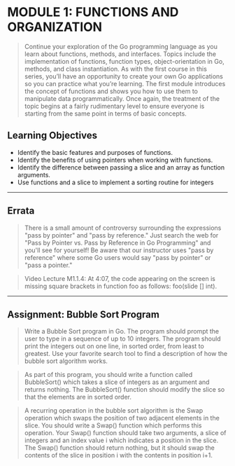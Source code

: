 # MODULE 1: FUNCTIONS AND ORGANIZATION

>Continue your exploration of the Go programming language as you learn about functions, methods, and interfaces. Topics include the implementation of functions, function types, object-orientation in Go, methods, and class instantiation. As with the first course in this series, you’ll have an opportunity to create your own Go applications so you can practice what you’re learning. The first module introduces the concept of functions and shows you how to use them to manipulate data programmatically. Once again, the treatment of the topic begins at a fairly rudimentary level to ensure everyone is starting from the same point in terms of basic concepts.

## Learning Objectives
* Identify the basic features and purposes of functions.
* Identify the benefits of using pointers when working with functions.
* Identify the difference between passing a slice and an array as function arguments.
* Use functions and a slice to implement a sorting routine for integers

----------------------------------------------------------------------------------------

## Errata

>There is a small amount of controversy surrounding the expressions "pass by pointer" and "pass by reference." Just search the web for "Pass by Pointer vs. Pass by Reference in Go Programming" and you'll see for yourself! Be aware that our instructor uses "pass by reference" where some Go users would say "pass by pointer" or "pass a pointer."

>Video Lecture M1.1.4: At 4:07, the code appearing on the screen is missing square brackets in function foo as follows: foo(slide [] int).

----------------------------------------------------------------------------------------

## Assignment: Bubble Sort Program 

>Write a Bubble Sort program in Go. The program should prompt the user to type in a sequence of up to 10 integers. The program should print the integers out on one line, in sorted order, from least to greatest. Use your favorite search tool to find a description of how the bubble sort algorithm works.

>As part of this program, you should write a function called BubbleSort() which takes a slice of integers as an argument and returns nothing. The BubbleSort() function should modify the slice so that the elements are in sorted order.

>A recurring operation in the bubble sort algorithm is the Swap operation which swaps the position of two adjacent elements in the slice. You should write a Swap() function which performs this operation. Your Swap() function should take two arguments, a slice of integers and an index value i which indicates a position in the slice. The Swap() function should return nothing, but it should swap the contents of the slice in position i with the contents in position i+1.